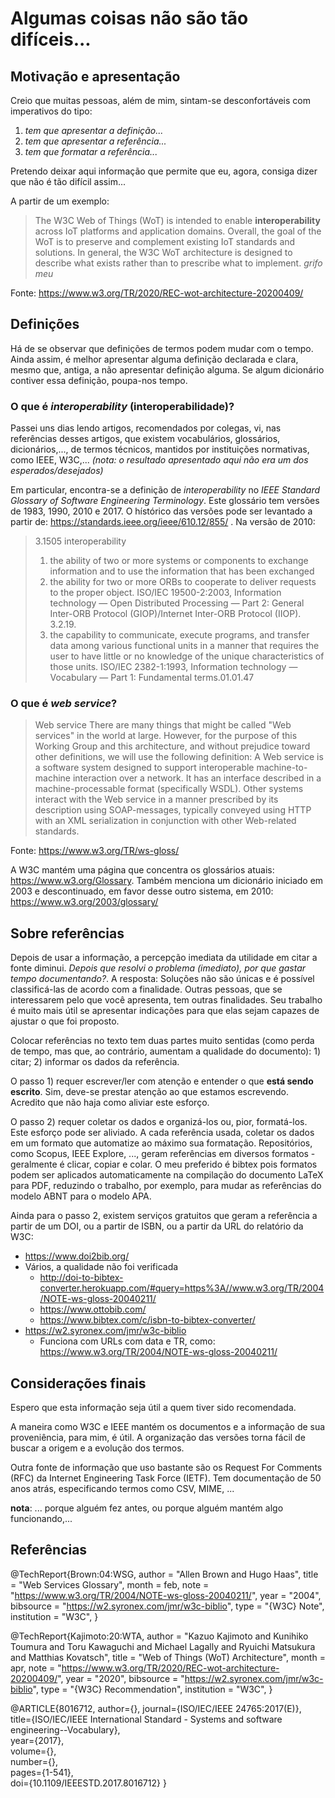 # Algumas coisas não são tão difíceis...

## Motivação e apresentação

Creio que muitas pessoas, além de mim, sintam-se desconfortáveis com imperativos do tipo:

1. *tem que apresentar a definição...* 
2. *tem que apresentar a referência...*
3. *tem que formatar a referência...*

Pretendo deixar aqui informação que permite que eu, agora, consiga dizer que não é tão difícil assim...

A partir de um exemplo:

> The W3C Web of Things (WoT) is intended to enable **interoperability** across IoT platforms and application domains. Overall, the goal of the WoT is to preserve and complement existing IoT standards and solutions. In general, the W3C WoT architecture is designed to describe what exists rather than to prescribe what to implement. *grifo meu*

Fonte: https://www.w3.org/TR/2020/REC-wot-architecture-20200409/

## Definições

Há de se observar que definições de termos podem mudar com o tempo. Ainda assim, é melhor apresentar alguma definição declarada e clara, mesmo que, antiga, a não apresentar definição alguma. Se algum dicionário contiver essa definição, poupa-nos tempo.

### O que é *interoperability* (interoperabilidade)?

Passei uns dias lendo artigos, recomendados por colegas, vi, nas referências desses artigos, que existem vocabulários, glossários, dicionários,..., de termos técnicos, mantidos por instituições normativas, como IEEE, W3C,... *(nota: o resultado apresentado aqui não era um dos esperados/desejados)*

Em particular, encontra-se a definição de *interoperability* no *IEEE Standard Glossary of Software Engineering Terminology*. Este glossário tem versões de 1983, 1990, 2010 e 2017. O hístórico das versões pode ser levantado a partir de: https://standards.ieee.org/ieee/610.12/855/ . Na versão de 2010:

> 3.1505
> interoperability
> 1. the ability of two or more systems or components to exchange information and to use the information that has been exchanged 
> 2. the ability for two or more ORBs to cooperate to deliver requests to the proper object. ISO/IEC 19500-2:2003, Information technology — Open Distributed Processing — Part 2: General Inter-ORB Protocol (GIOP)/Internet Inter-ORB Protocol (IIOP). 3.2.19. 
> 3. the capability to communicate, execute programs, and transfer data among various functional units in a manner that requires the user to have little or no knowledge of the unique characteristics of those units. ISO/IEC 2382-1:1993, Information technology — Vocabulary — Part 1: Fundamental terms.01.01.47

### O que é *web service*?

> Web service
> There are many things that might be called "Web services" in the world at large. However, for the purpose of this Working Group and this architecture, and without prejudice toward other definitions, we will use the following definition:
> A Web service is a software system designed to support interoperable machine-to-machine interaction over a network. It has an interface described in a machine-processable format (specifically WSDL). Other systems interact with the Web service in a manner prescribed by its description using SOAP-messages, typically conveyed using HTTP with an XML serialization in conjunction with other Web-related standards. 
  
Fonte: https://www.w3.org/TR/ws-gloss/

A W3C mantém uma página que concentra os glossários atuais: https://www.w3.org/Glossary. Também menciona um dicionário iniciado em 2003 e descontinuado, em favor desse outro sistema, em 2010: https://www.w3.org/2003/glossary/

## Sobre referências

Depois de usar a informação, a percepção imediata da utilidade em citar a fonte diminui. *Depois que resolvi o problema (imediato), por que gastar tempo documentando?*. A resposta: Soluções não são únicas e é possível classificá-las de acordo com a finalidade. Outras pessoas, que se interessarem pelo que você apresenta, tem outras finalidades. Seu trabalho é muito mais útil se apresentar indicações para que elas sejam capazes de ajustar o que foi proposto.

Colocar referências no texto tem duas partes muito sentidas (como perda de tempo, mas que, ao contrário, aumentam a qualidade do documento): 1) citar; 2) informar os dados da referência.

O passo 1) requer escrever/ler com atenção e entender o que **está sendo escrito**. Sim, deve-se prestar atenção ao que estamos escrevendo. Acredito que não haja como aliviar este esforço.

O passo 2) requer coletar os dados e organizá-los ou, pior, formatá-los. Este esforço pode ser aliviado. A cada referência usada, coletar os dados em um formato que automatize ao máximo sua formatação. Repositórios, como Scopus, IEEE Explore, ..., geram referências em diversos formatos - geralmente é clicar, copiar e colar. O meu preferido é bibtex pois formatos podem ser aplicados automaticamente na compilação do documento LaTeX para PDF, reduzindo o trabalho, por exemplo, para mudar as referências do modelo ABNT para o modelo APA.

Ainda para o passo 2, existem serviços gratuitos que geram a referência a partir de um DOI, ou a partir de ISBN, ou a partir da URL do relatório da W3C:

- https://www.doi2bib.org/
- Vários, a qualidade não foi verificada
   - http://doi-to-bibtex-converter.herokuapp.com/#query=https%3A//www.w3.org/TR/2004/NOTE-ws-gloss-20040211/
   - https://www.ottobib.com/
   - https://www.bibtex.com/c/isbn-to-bibtex-converter/
- https://w2.syronex.com/jmr/w3c-biblio
   - Funciona com URLs com data e TR, como: https://www.w3.org/TR/2004/NOTE-ws-gloss-20040211/

## Considerações finais

Espero que esta informação seja útil a quem tiver sido recomendada.

A maneira como W3C e IEEE mantém os documentos e a informação de sua proveniência, para mim, é útil. A organização das versões torna fácil de buscar a origem e a evolução dos termos.

Outra fonte de informação que uso bastante são os Request For Comments (RFC) da Internet Engineering Task Force (IETF). Tem documentação de 50 anos atrás, especificando termos como CSV, MIME, ...

   
**nota**: ... porque alguém fez antes, ou porque alguém mantém algo funcionando,...

## Referências

@TechReport{Brown:04:WSG,
  author      = "Allen Brown and Hugo Haas",
  title       = "Web Services Glossary",
  month       = feb,
  note        = "https://www.w3.org/TR/2004/NOTE-ws-gloss-20040211/",
  year        = "2004",
  bibsource   = "https://w2.syronex.com/jmr/w3c-biblio",
  type        = "{W3C} Note",
  institution = "W3C",
}

@TechReport{Kajimoto:20:WTA,
  author      = "Kazuo Kajimoto and Kunihiko Toumura and Toru Kawaguchi and Michael Lagally and Ryuichi Matsukura and Matthias Kovatsch",
  title       = "Web of Things (WoT) Architecture",
  month       = apr,
  note        = "https://www.w3.org/TR/2020/REC-wot-architecture-20200409/",
  year        = "2020",
  bibsource   = "https://w2.syronex.com/jmr/w3c-biblio",
  type        = "{W3C} Recommendation",
  institution = "W3C",
}

@ARTICLE{8016712,
  author={},
  journal={ISO/IEC/IEEE 24765:2017(E)},   
  title={ISO/IEC/IEEE International Standard - Systems and software engineering--Vocabulary},   
  year={2017},  
  volume={},  
  number={},  
  pages={1-541},  
  doi={10.1109/IEEESTD.2017.8016712}
}

